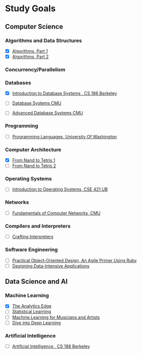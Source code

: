 # Study Goals

## Computer Science

### Algorithms and Data Structures
- [x] [Algorithms, Part 1](https://www.coursera.org/learn/algorithms-part1)
- [x] [Algorithms, Part 2](https://www.coursera.org/learn/algorithms-part2)

### Concurrency/Parallelism

### Databases
- [x] [Introduction to Database Systems , CS 186 Berkeley](https://archive.org/details/UCBerkeley_Course_Computer_Science_186)
- [ ] [Database Systems CMU](https://15445.courses.cs.cmu.edu/)
- [ ] [Advanced Database Systems CMU](http://15721.courses.cs.cmu.edu/spring2017)


### Programming
- [ ] [Programming Languages, University Of Washington](https://www.coursera.org/learn/programming-languages)


### Computer Architecture
- [x] [From Nand to Tetris 1](https://www.coursera.org/learn/build-a-computer)
- [ ] [From Nand to Tetris 2](https://www.coursera.org/learn/nand2tetris2)

### Operating Systems
- [ ] [Introduction to Operating Systems, CSE 421 UB](https://www.ops-class.org/)

### Networks
- [ ] [Fundamentals of Computer Networks, CMU](http://ini740.com/F18/)

### Compilers and Interpreters
- [ ] [Crafting Interpreters](http://craftinginterpreters.com/)

### Software Engineering
- [ ] [Practical Object-Oriented Design, An Agile Primer Using Ruby](http://www.poodr.com/)
- [ ] [Designing Data-Intensive Applications](https://dataintensive.net/)

## Data Science and AI

### Machine Learning
- [x] [The Analytics Edge](https://www.edx.org/course/analytics-edge-mitx-15-071x-3)
- [ ] [Statistical Learning](https://lagunita.stanford.edu/courses/humanitiessciences/statlearning/winter2016/info)
- [ ] [Machine Learning for Musicians and Artists](https://www.kadenze.com/courses/machine-learning-for-musicians-and-artists/info)
- [ ] [Dive into Deep Learning](http://d2l.ai/)

### Artificial Intelligence
- [ ] [Artificial Intelligence , CS 188 Berkeley](https://courses.edx.org/courses/BerkeleyX/CS188.1x-4/1T2015/info)
